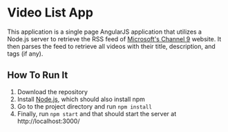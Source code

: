 # Video List App
This application is a single page AngularJS application that utilizes a Node.js server to retrieve the RSS feed of [Microsoft's Channel 9](https://channel9.msdn.com/) website. It then parses the feed to retrieve all videos with their title, description, and tags (if any).

## How To Run It
  1. Download the repository
  2. Install [Node.js](https://nodejs.org/en/download/), which should also install npm
  3. Go to the project directory and run `npm install`
  4. Finally, run `npm start` and that should start the server at http://localhost:3000/
